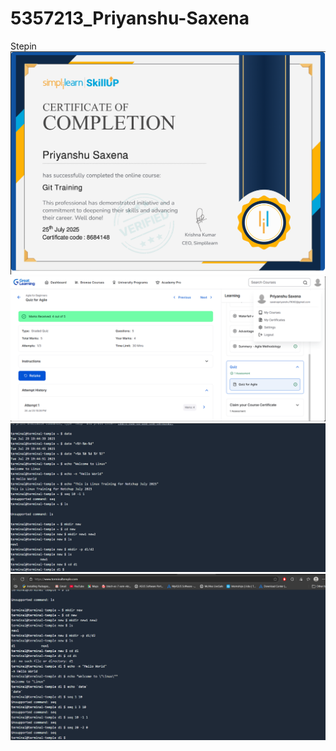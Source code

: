 # 5357213_Priyanshu-Saxena
Stepin
![Alt Text](SDLC/Git_Certificate.png)
![Alt Text](SDLC/SDLC_Course.png)
![Alt Text](History_File/Linux_command.png)
![Alt Text](History_File/Linux_practice.png)
